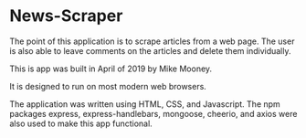 # News-Scraper

The point of this application is to scrape articles from a web page. The user is also able to leave comments on the articles and delete them individually. 

This is app was built in April of 2019 by Mike Mooney.

It is designed to run on most modern web browsers.

The application was written using HTML, CSS, and Javascript. The npm packages express, express-handlebars, mongoose, cheerio, and axios were also used to make this app functional. 
